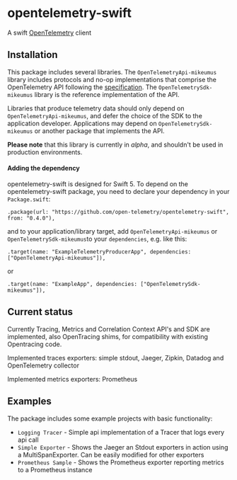 
# opentelemetry-swift

A swift [OpenTelemetry](https://opentelemetry.io/) client

## Installation

This package includes several libraries. The `OpenTelemetryApi-mikeumus` library includes protocols and no-op implementations that comprise the OpenTelemetry API following the [specification](https://github.com/open-telemetry/opentelemetry-specification). The `OpenTelemetrySdk-mikeumus` library is the reference implementation of the API.

Libraries that produce telemetry data should only depend on `OpenTelemetryApi-mikeumus`, and defer the choice of the SDK to the application developer. Applications may depend on `OpenTelemetrySdk-mikeumus` or another package that implements the API.

**Please note** that this library is currently in *alpha*, and shouldn't be used in production environments.

#### Adding the dependency

opentelemetry-swift is designed for Swift 5. To depend on the  opentelemetry-swift package, you need to declare your dependency in your `Package.swift`:

```
.package(url: "https://github.com/open-telemetry/opentelemetry-swift", from: "0.4.0"),
```

and to your application/library target, add `OpenTelemetryApi-mikeumus` or  `OpenTelemetrySdk-mikeumus`to your `dependencies`, e.g. like this:

```
.target(name: "ExampleTelemetryProducerApp", dependencies: ["OpenTelemetryApi-mikeumus"]),
```

or 

```
.target(name: "ExampleApp", dependencies: ["OpenTelemetrySdk-mikeumus"]),
```

## Current status

Currently Tracing, Metrics and Correlation Context API's and SDK are implemented, also OpenTracing shims, for compatibility with existing Opentracing code.

Implemented traces exporters: simple stdout, Jaeger, Zipkin, Datadog and OpenTelemetry collector

Implemented metrics exporters: Prometheus

## Examples

The package includes some example projects with basic functionality:

- `Logging Tracer` -  Simple api implementation of a Tracer that logs every api call
- `Simple Exporter` - Shows the Jaeger an Stdout exporters in action using a MultiSpanExporter. Can be easily modified for other exporters
- `Prometheus Sample` - Shows the Prometheus exporter reporting metrics to a Prometheus instance

